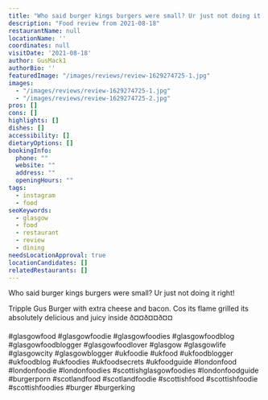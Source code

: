 ```yaml
---
title: "Who said burger kings burgers were small? Ur just not doing it right!"
description: "Food review from 2021-08-18"
restaurantName: null
locationName: ''
coordinates: null
visitDate: '2021-08-18'
author: GusMack1
authorBio: ''
featuredImage: "/images/reviews/review-1629274725-1.jpg"
images:
  - "/images/reviews/review-1629274725-1.jpg"
  - "/images/reviews/review-1629274725-2.jpg"
pros: []
cons: []
highlights: []
dishes: []
accessibility: []
dietaryOptions: []
bookingInfo:
  phone: ""
  website: ""
  address: ""
  openingHours: ""
tags:
  - instagram
  - food
seoKeywords:
  - glasgow
  - food
  - restaurant
  - review
  - dining
needsLocationApproval: true
locationCandidates: []
relatedRestaurants: []
---
```


Who said burger kings burgers were small? Ur just not doing it right! 

Tripple Gus Burger with extra cheese and bacon. Cos its flame grilled its absolutely delicious and juicy inside ð¤¤ð¤¤ð¤¤

#glasgowfood #glasgowfoodie #glasgowfoodies #glasgowfoodblog #glasgowfoodblogger #glasgowfoodlover #glasgow #glasgowlife #glasgowcity #glasgowblogger #ukfoodie #ukfood #ukfoodblogger #ukfoodblog #ukfoodies #ukfoodsecrets #ukfoodguide #londonfood #londonfoodie #londonfoodies #scottishglasgowfoodies #londonfoodguide #burgerporn #scotlandfood #scotlandfoodie #scottishfood #scottishfoodie #scottishfoodies #burger #burgerking